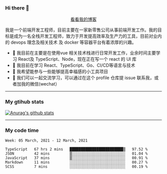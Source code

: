 ### Hi there 👋

<p align="center">
  <a href="https://real-jacket.github.io/">看看我的博客</a>
</p>

我是一个前端开发工程师，目前主要在一家新零售公司从事前端开发工作。我的目标是成为一名全栈开发工程师，致力于开发提高效率及生产力的工具，目前对业内的 devops 理念及相关技术 及 docker 等容器平台有着浓厚的兴趣。

- 🔭 我目前在主要是在使用vue 相关技术栈进行日常开发工作，业余时间主要学习 React及 TypeScript、Node，现在正在写一个 react 的 UI 库 
- 🌱 我目前在学习 React、TypeScript、Go、CI/CD等语言与技术
- 👯 我希望能参与一些能够提高幸福感的小工具项目
- 💬 我们可以一起交流学习，可以通过在这个 profile 仓库提 issue 联系我，或者加我的微信(wechat）

***

### My gtihub stats

[![Anurag's github stats](https://github-readme-stats.vercel.app/api?username=real-jacket)](https://github.com/anuraghazra/github-readme-stats)

***

### My code time

<!--START_SECTION:waka-->
```text
Week: 05 March, 2021 - 12 March, 2021

TypeScript   67 hrs 2 mins   ████████████████████████▒   97.52 % 
JSON         42 mins         ▒░░░░░░░░░░░░░░░░░░░░░░░░   01.04 % 
JavaScript   37 mins         ▒░░░░░░░░░░░░░░░░░░░░░░░░   00.91 % 
Markdown     11 mins         ░░░░░░░░░░░░░░░░░░░░░░░░░   00.27 % 
SCSS         7 mins          ░░░░░░░░░░░░░░░░░░░░░░░░░   00.19 % 
```
<!--END_SECTION:waka-->
